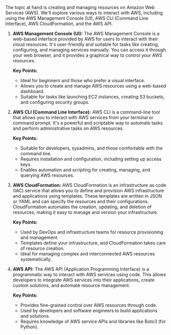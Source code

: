 The topic at hand is creating and managing resources on Amazon Web Services (AWS). We'll explore various ways to interact with AWS, including using the AWS Management Console (UI), AWS CLI (Command Line Interface), AWS CloudFormation, and the AWS API.

1. **AWS Management Console (UI):**
   The AWS Management Console is a web-based interface provided by AWS for users to interact with their cloud resources. It's user-friendly and suitable for tasks like creating, configuring, and managing services manually. You can access it through your web browser, and it provides a graphical way to control your AWS resources.

   **Key Points:**
   - Ideal for beginners and those who prefer a visual interface.
   - Allows you to create and manage AWS resources using a web-based dashboard.
   - Suitable for tasks like launching EC2 instances, creating S3 buckets, and configuring security groups.

2. **AWS CLI (Command Line Interface):**
   AWS CLI is a command-line tool that allows you to interact with AWS services from your terminal or command prompt. It's a powerful and scriptable way to automate tasks and perform administrative tasks on AWS resources.

   **Key Points:**
   - Suitable for developers, sysadmins, and those comfortable with the command line.
   - Requires installation and configuration, including setting up access keys.
   - Enables automation and scripting for creating, managing, and querying AWS resources.

3. **AWS CloudFormation:**
   AWS CloudFormation is an infrastructure as code (IAC) service that allows you to define and provision AWS infrastructure and applications using templates. These templates are written in JSON or YAML and can specify the resources and their configurations. CloudFormation automates the creation, updating, and deletion of resources, making it easy to manage and version your infrastructure.

   **Key Points:**
   - Used by DevOps and infrastructure teams for resource provisioning and management.
   - Templates define your infrastructure, and CloudFormation takes care of resource creation.
   - Ideal for managing complex and interconnected AWS resources systematically.

4. **AWS API:**
   The AWS API (Application Programming Interface) is a programmatic way to interact with AWS services using code. This allows developers to integrate AWS services into their applications, create custom solutions, and automate resource management.

   **Key Points:**
   - Provides fine-grained control over AWS resources through code.
   - Used by developers and software engineers to build applications and solutions.
   - Requires knowledge of AWS service APIs and libraries like Boto3 (for Python).
